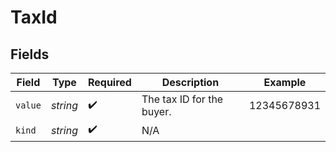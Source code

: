 # TaxId


## Fields

| Field                     | Type                      | Required                  | Description               | Example                   |
| ------------------------- | ------------------------- | ------------------------- | ------------------------- | ------------------------- |
| `value`                   | *string*                  | :heavy_check_mark:        | The tax ID for the buyer. | 12345678931               |
| `kind`                    | *string*                  | :heavy_check_mark:        | N/A                       |                           |